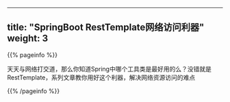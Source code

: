 
---
title: "SpringBoot RestTemplate网络访问利器"
weight: 3
---

{{% pageinfo %}}

天天与网络打交道，那么你知道Spring中哪个工具类是最好用的么？没错就是RestTemplate，系列文章教你用好这个利器，解决网络资源访问的难点

{{% /pageinfo %}}
